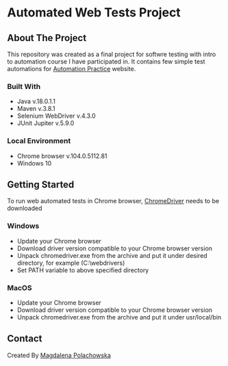 # Automated Web Tests Project
## About The Project
This repository was created as a final project for softwre testing with intro to automation course I have participated in. It contains few simple test automations for [Automation Practice](http://automationpractice.com/index.php) website.

### Built With
* Java v.18.0.1.1
* Maven v.3.8.1
* Selenium WebDriver v.4.3.0
* JUnit Jupiter v.5.9.0

### Local Environment
* Chrome browser v.104.0.5112.81
* Windows 10

## Getting Started

To run web automated tests in Chrome browser, [ChromeDriver](https://chromedriver.chromium.org/downloads) needs to be downloaded

### Windows
* Update your Chrome browser
* Download driver version compatible to your Chrome browser version
* Unpack chromedriver.exe from the archive and put it under desired directory, for example (C:\webdrivers)
* Set PATH variable to above specified directory

### MacOS
* Update your Chrome browser
* Download driver version compatible to your Chrome browser version
* Unpack chromedriver.exe from the archive and put it under usr/local/bin


## Contact
Created By [Magdalena Polachowska](https://www.linkedin.com/in/magdalena-polachowska/)

